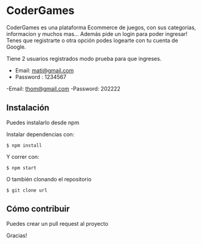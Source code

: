 # CoderGames

CoderGames es una plataforma Ecommerce de juegos, con sus categorias, informacion y muchos mas... Además
pide un login para poder ingresar! Tenes que registrarte o otra opción podes logearte con tu cuenta de Google.

Tiene 2 usuarios registrados modo prueba para que ingreses.
- Email: mati@gmail.com
- Password : 1234567

-Email: thom@gmail.com
-Password: 202222


## Instalación

Puedes instalarlo desde npm

Instalar dependencias con:

`$ npm install`

Y correr con:

`$ npm start`

O también clonando el repositorio

`$ git clone url`

## Cómo contribuir

Puedes crear un pull request al proyecto

Gracias!




